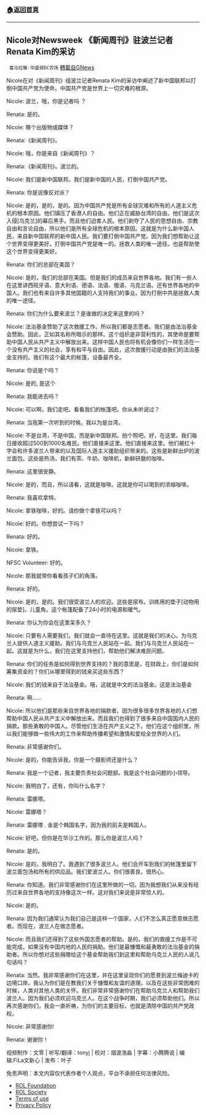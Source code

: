 ###  [:house:返回首頁](https://github.com/ourhimalayas/txt)
---


## Nicole对Newsweek 《新闻周刊》驻波兰记者Renata Kim的采访
` 喜马拉雅-华盛顿DC农场` [轉載自GNews](https://gnews.org/zh-hans/2188711/)

Nicole在对《新闻周刊》组波兰记者Renata Kim的采访中阐述了新中国联邦以打倒中国共产党为使命。中国共产党是世界上一切灾难的根源。

Nicole: 波兰，哦，你是记者吗 ？

Renata: 是的。

Nicole: 哪个出版物或媒体？

Renata:《新闻周刊》。

Nicole: 哦，你是来自《新闻周刊》？

Renata:《新闻周刊》。波兰的。

Nicole: 我们是新中国联邦。我们是新中国的人民，打倒中国共产党。

Renata: 你是说像反对派？

Nicole: 是的，是的，是的。因为中国共产党是所有全球灾难和所有的人道主义危机的根本原因。他们镇压了香港人的自由。他们正在威胁台湾的自由。他们是这次入侵[乌克兰]的幕后黑手。而且他们迫害人民。他们剥夺了人民的思想自由、宗教自由和言论自由，所以他们是所有全球危机的根本原因。这就是为什么新中国人民，来自新中国联邦的新中国人民。我们要打倒中国共产党。因为我们想帮助让这个世界变得更美好。打倒中国共产党是唯一的。拯救人类的唯一途径。也是帮助使这个世界变得更美好。

Renata: 你们的总部在美国？

Nicole: 是的，我们的总部在美国。但是我们的成员来自世界各地。我们有一些人在这里讲西班牙语、意大利语、德语、法语、俄语、乌克兰语。还有世界各地的中国人。我们也有来自许多其他国籍的人支持我们的事业。因为打倒中共是拯救人类的唯一途径。

Renata: 你们为什么要来波兰？是谁做的决定来这里的吗？

Nicole: 法治基金赞助了这次救援工作。所以我们都是志愿者。我们是由法治基金会赞助。因此，正如其名称所暗示的那样。这个组织是非营利性的，其使命是要帮助中国人民从共产主义中解放出来。这样中国人民也将有机会像你们一样生活在一个没有共产主义的社会，享有和平与自由。因此，这次救援行动是由我们的法治基金支持的。我们有这个最大的帐篷，设备最齐全。

Renata: 你说是个吗？

Nicole: 是的, 是这个

Renata: 我能进去吗？

Nicole: 可以啊，我们走吧。看看我们的帐篷吧。你从未听说过？

Renata: 当我第一次听到的时候。我以为是台湾。

Nicole: 不是台湾，不是中国，而是新中国联邦。拍个照吧。好，在这里。我们每日接收超过500到1000名难民。他们直接来这里。他们直接来这里。他们被红十字会和许多波兰人带来的以及国际人道主义援助组织带来的。这些是新鲜出炉的波兰面包。这些是热汤，我们有茶、牛奶、咖啡机，新鲜研磨的咖啡。

Renata: 这里很安静。

Nicole: 是的，而且，所以请看，这就是咖啡。这就是你可以喝到的浓缩咖啡。

Renata: 我喜欢拿特。

Nicole: 拿铁咖啡，好的。请你做个拿铁可以吗？

Nicole: 好的。你想尝试一下吗？

Renata: 好的。

Nicole: 拿铁。

NFSC Volunteer: 好的。

Nicole: 那我就带你看看孩子们的角落。

Renata: 好的。

Nicole: 是的，是的。我们很受波兰人的欢迎。这些是尿布。训练用的垫子[动物用的尿垫]。儿童角。这个帐篷配备了24小时的电源和暖气。

Renata: 你认为你会在这里呆多久？

Nicole: 只要有人需要我们，我们就会一直待在这里。这就是我们的决心。为乌克兰人提供人道主义援助。我们与乌克兰人民站在一起。我们与乌克兰人民站在一起。这就是为什么，我们在这里支持他们，帮助他们解决难民问题。

Renata: 你们的任务是如何得到世界支持的？我的意思是，在财政上，你们是如何筹集资金的？你们从哪里得到的钱来买这些东西？

Nicole: 我们的钱来自于法治基金。哦，这就是中文的法治基金。这是法治基金

Renata: 啊……

Nicole: 所以他们是那些来自世界各地的捐款者。因为很多很多世界各地的人们想帮助中国人民从共产主义中解放出来。而且我们也得到了很多来自中国国内人民的捐款。那些勇敢的中国人。尽管他们生活在共产主义之下。他们在这个组织里，所以我们能够做一些伟大的工作来帮助传播希望和激情和爱给全世界的人们。

Renata: 非常感谢你们。

Nicole: 是的，你能告诉我，你是一个摄影师还是什么？

Renata: 我是一个记者，我主要负责社会问题部。我是这个社会问题的小领导。

Nicole: 我明白了，还有，你叫什么名字？

Renata: 雷娜塔。

Nicole: 雷娜塔？

Renata: 雷娜塔 . 金是个韩国名字，因为我的前夫是韩国人。

Nicole: 好吧，但你是在华沙工作的。那么你是波兰人吗？

Renata: 是的。

Nicole: 是的，我明白了。我遇到了很多波兰人。他们会开车到我们的帐篷里留下波兰面包汤和所有的供应品。我们爱波兰人。你们很善良，很热心。

Renata: 你知道。我们非常感谢你们在这里所做的一切。因为我想我们从来没有经历过来自世界各地的支持像这次一样。这对我们来说是非常惊人的。

Nicole: 是的。

Renata: 因为我们通常认为我们自己是这样一个国家，人们不怎么真正愿意做志愿者。而现在，波兰人在做志愿者。

Nicole: 而且我们还得到了这些外国志愿者的帮助。是的。我们的救援工作是不可能完成，如果没有中国内地的人民的捐助。他们是最慷慨和最勇敢的法治基金的捐助者。所以你想对这些捐赠给这个基金帮助我们到这里和帮助乌克兰人民的人说几句话吗？

Renata: 当然。我非常感谢你们在这里，并在这里呈现你们的愿景到波兰梅迪卡的边境口岸。我认为你们是在教我们关于慷慨和友谊的道理。以及在这些非常困难的时候，人类对其他人类的关怀。我们非常非常感谢你们在帮助乌克兰人和帮助我们波兰人。因为我们必须欢迎乌克兰人。在这个战争时期，我们必须帮助他们。所以再次感谢你们，我会一直祈祷，为你们的主要目标，也就是清除中国的共产党政权。

Nicole: 非常感谢你!

Renata: 谢谢你！

视频制作：文零 | 听写/翻译：tonyj | 校对：烟波浩淼 | 字幕：小腾腾说 | 编辑:FiLa文新心 | 发布：叶子

 

免责声明：本文内容仅代表作者个人观点，平台不承担任何法律风险。

- [ROL Foundation](https://rolfoundation.org/)
- [ROL Society](https://rolsociety.org/)
- [Terms of use](https://gnews.org/terms-of-use-3/)
- [Privacy Policy](https://gnews.org/privacy-policy/)
